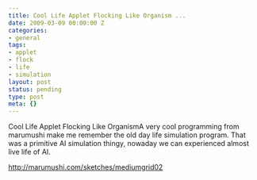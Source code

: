 ```yaml
---
title: Cool Life Applet Flocking Like Organism ...
date: 2009-03-09 00:00:00 Z
categories:
- general
tags:
- applet
- flock
- life
- simulation
layout: post
status: pending
type: post
meta: {}
---
```


Cool Life Applet Flocking Like OrganismA very cool programming from marumushi make me remember the old day life simulation program. That was a primitive AI simulation thingy, nowaday we can experienced almost live life of AI.

http://marumushi.com/sketches/mediumgrid02

